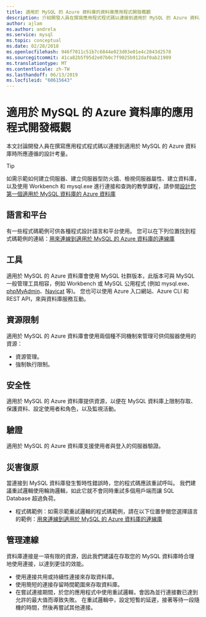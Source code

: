 ```yaml
---
title: 適用於 MySQL 的 Azure 資料庫的資料庫應用程式開發概觀
description: 介紹開發人員在撰寫應用程式程式碼以連接到適用於 MySQL 的 Azure 資料庫時所應遵循的設計考量
author: ajlam
ms.author: andrela
ms.service: mysql
ms.topic: conceptual
ms.date: 02/28/2018
ms.openlocfilehash: 946f7011c51b7c6844e023d03e01e4c2043d2578
ms.sourcegitcommit: 41ca82b5f95d2e07b0c7f9025b912daf0ab21909
ms.translationtype: MT
ms.contentlocale: zh-TW
ms.lasthandoff: 06/13/2019
ms.locfileid: "60615643"
---
```

# <a name="application-development-overview-for-azure-database-for-mysql"></a>適用於 MySQL 的 Azure 資料庫的應用程式開發概觀 
本文討論開發人員在撰寫應用程式程式碼以連接到適用於 MySQL 的 Azure 資料庫時所應遵循的設計考量。 

> [!TIP]
> 如需示範如何建立伺服器、建立伺服器型防火牆、檢視伺服器屬性、建立資料庫，以及使用 Workbench 和 mysql.exe 進行連接和查詢的教學課程，請參閱[設計您第一個適用於 MySQL 資料庫的 Azure 資料庫](tutorial-design-database-using-portal.md)

## <a name="language-and-platform"></a>語言和平台
有一些程式碼範例可供各種程式設計語言和平台使用。 您可以在下列位置找到程式碼範例的連結：[用來連線到適用於 MySQL 的 Azure 資料庫的連線庫](concepts-connection-libraries.md)

## <a name="tools"></a>工具
適用於 MySQL 的 Azure 資料庫會使用 MySQL 社群版本，此版本可與 MySQL 一般管理工具相容，例如 Workbench 或 MySQL 公用程式 (例如 mysql.exe、[phpMyAdmin](https://www.phpmyadmin.net/)、[Navicat](https://www.navicat.com/products/navicat-for-mysql) 等)。 您也可以使用 Azure 入口網站、Azure CLI 和 REST API，來與資料庫服務互動。

## <a name="resource-limitations"></a>資源限制
適用於 MySQL 的 Azure 資料庫會使用兩個種不同機制來管理可供伺服器使用的資源： 
- 資源管理。
- 強制執行限制。

## <a name="security"></a>安全性
適用於 MySQL 的 Azure 資料庫提供資源，以便在 MySQL 資料庫上限制存取、保護資料、設定使用者和角色，以及監視活動。

## <a name="authentication"></a>驗證
適用於 MySQL 的 Azure 資料庫支援使用者與登入的伺服器驗證。

## <a name="resiliency"></a>災害復原
當連接到 MySQL 資料庫發生暫時性錯誤時，您的程式碼應該重試呼叫。 我們建議重試邏輯使用輪詢邏輯，如此它就不會同時重試多個用戶端而讓 SQL Database 超過負荷。

- 程式碼範例：如需示範重試邏輯的程式碼範例，請在以下位置參閱您選擇語言的範例：[用來連線到適用於 MySQL 的 Azure 資料庫的連線庫](concepts-connection-libraries.md)

## <a name="managing-connections"></a>管理連線
資料庫連接是一項有限的資源，因此我們建議在存取您的 MySQL 資料庫時合理地使用連接，以達到更佳的效能。
- 使用連接共用或持續性連接來存取資料庫。
- 使用簡短的連接存留時間範圍來存取資料庫。 
- 在嘗試連接期間，於您的應用程式中使用重試邏輯，會因為並行連接數已達到允許的最大值而導致失敗。 在重試邏輯中，設定短暫的延遲，接著等待一段隨機的時間，然後再嘗試其他連接。